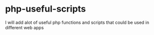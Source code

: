 # php-useful-scripts

I will add alot of useful php functions and scripts that could be used in different web apps
